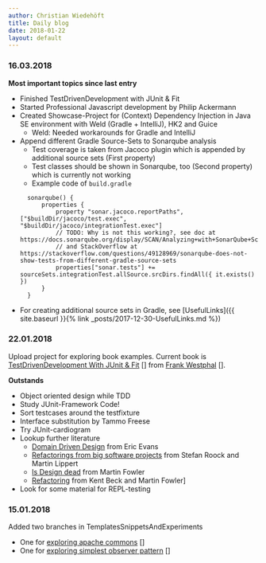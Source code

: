 ```yaml
---
author: Christian Wiedehöft
title: Daily blog
date: 2018-01-22
layout: default
---
```


### 16.03.2018
**Most important topics since last entry**
* Finished TestDrivenDevelopment with JUnit & Fit
* Started Professional Javascript development by Philip Ackermann
* Created Showcase-Project for (Context) Dependency Injection in Java SE environment with Weld (Gradle + IntelliJ), HK2 and Guice
  * Weld: Needed workarounds for Gradle and IntelliJ 
* Append different Gradle Source-Sets to Sonarqube analysis
  * Test coverage is taken from Jacoco plugin which is appended by additional source sets (First property)
  * Test classes should be shown in Sonarqube, too (Second property) which is currently not working
  * Example code of `build.gradle`
  ```
    sonarqube() {
        properties {
            property "sonar.jacoco.reportPaths", ["$buildDir/jacoco/test.exec", "$buildDir/jacoco/integrationTest.exec"]
            // TODO: Why is not this working?, see doc at https://docs.sonarqube.org/display/SCAN/Analyzing+with+SonarQube+Scanner+for+Gradle
            // and StackOverflow at https://stackoverflow.com/questions/49128969/sonarqube-does-not-show-tests-from-different-gradle-source-sets
            properties["sonar.tests"] += sourceSets.integrationTest.allSource.srcDirs.findAll({ it.exists() })
        }
    }    
  ```
* For creating additional source sets in Gradle, see [UsefulLinks]({{ site.baseurl }}{% link _posts/2017-12-30-UsefulLinks.md %})  

### 22.01.2018
Upload project for exploring book examples.
Current book is [TestDrivenDevelopment With JUnit & Fit] [] from [Frank Westphal] [].

**Outstands**
* Object oriented design while TDD
* Study JUnit-Framework Code!
* Sort testcases around the testfixture
* Interface substitution by Tammo Freese
* Try JUnit-cardiogram
* Lookup further literature
    * [Domain Driven Design] from Eric Evans
    * [Refactorings from big software projects] from Stefan Roock and Martin Lippert
    * [Is Design dead] from Martin Fowler
    * [Refactoring] from Kent Beck and Martin Fowler] 
* Look for some material for REPL-testing

[TestDrivenDevelopment With JUnit & Fit]: https://github.com/wiedehoeft/bookexamples/tree/testDrivenDevelopmentWithJUnitAndFit
[Frank Westphal]: http://www.frankwestphal.de/
[Refactorings from big software projects]: https://www.amazon.de/Refactorings-grossen-Softwareprojekten-Restrukturierungen-erfolgreich/dp/3898642070
[Refactoring]: https://www.amazon.de/Refactoring-Improving-Existing-Addison-Wesley-Technology-ebook/dp/B007WTFWJ6/ref=sr_1_2?s=books&ie=UTF8&qid=1516642349&sr=1-2&keywords=martin+fowler+refactoring
[Domain Driven Design]: https://www.amazon.de/Domain-Driven-Design-Tackling-Complexity-Software/dp/0321125215/ref=pd_sim_14_1?_encoding=UTF8&pd_rd_i=0321125215&pd_rd_r=JVZ0ABCKBHXAZT8XFNM5&pd_rd_w=S9UUa&pd_rd_wg=U5nAU&psc=1&refRID=JVZ0ABCKBHXAZT8XFNM5
[Is Design dead]: http://martinfowler.com/articles/designDead.html

### 15.01.2018

Added two branches in TemplatesSnippetsAndExperiments
* One for [exploring apache commons] []
* One for [exploring simplest observer pattern] []

[exploring apache commons]: https://github.com/wiedehoeft/TemplatesSnipptesAndExperiments/tree/exploreApacheCommons
[exploring simplest observer pattern]: https://github.com/wiedehoeft/TemplatesSnipptesAndExperiments/tree/exploreMvcPattern 